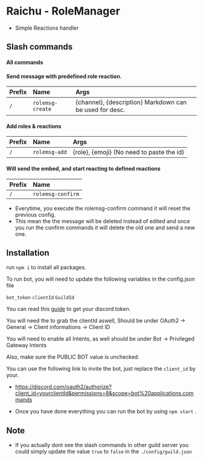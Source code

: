 
# Raichu - RoleManager

- Simple Reactions handler

## Slash commands

#### All commands


#### Send message with predefined role reaction.
| Prefix | Name             | Args                                                    |
| :-------- |:-----------------|:--------------------------------------------------------|
| `/` | `rolemsg-create` | {channel}, {description} Markdown can be used for desc. |

#### Add roles & reactions
| Prefix | Name     | Args                                      |
| :-------- | :------- |:------------------------------------------|
`/` | `rolemsg-add` | {role}, {emoji} (No need to paste the id) |

#### Will send the embed, and start reacting to defined reactions
| Prefix | Name     |           
| :-------- | :------- |
`/` | `rolemsg-confirm` |   




- Everytime, you execute the rolemsg-confirm command it will reset the previous config.
 - This mean the the message will be deleted instead of edited and once you run the confirm commands it will delete the old one and send a new one.


## Installation


run `npm i` to install all packages.


To run bot, you will need to update the following variables in the config.json file

`bot_token` `clientId` `GuildId`


You can read this [guide](https://discordjs.guide/preparations/setting-up-a-bot-application.html#creating-your-bot) to get your discord token.


You will need the to grab the clientId aswell, Should be under OAuth2 -> General -> Client informations -> Client ID


You will need to enable all Intents, as well should be under Bot -> Privileged Gateway Intents

Also, make sure the PUBLIC BOT value is unchecked.


You can use the following link to invite the bot, just replace the `client_id` by your.

- https://discord.com/oauth2/authorize?client_id=yourclientId&permissions=8&scope=bot%20applications.commands


- Once you have done everything you can run the bot by using `npm start` .

## Note

- If you actually dont see the slash commands in other guild server you could simply update the value `true` to `false` in the `./config/guild.json`





    
